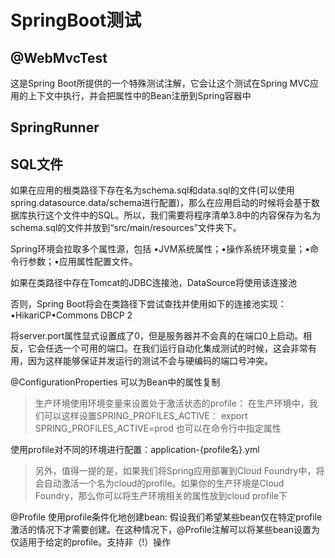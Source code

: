 # SpringBoot测试

## @WebMvcTest

这是Spring Boot所提供的一个特殊测试注解，它会让这个测试在Spring MVC应用的上下文中执行，并会把属性中的Bean注册到Spring容器中

## SpringRunner

## SQL文件

如果在应用的根类路径下存在名为schema.sql和data.sql的文件(可以使用spring.datasource.data/schema进行配置)，那么在应用启动的时候将会基于数据库执行这个文件中的SQL。所以，我们需要将程序清单3.8中的内容保存为名为schema.sql的文件并放到“src/main/resources”文件夹下。

Spring环境会拉取多个属性源，包括
•JVM系统属性；•操作系统环境变量；•命令行参数；•应用属性配置文件。

如果在类路径中存在Tomcat的JDBC连接池，DataSource将使用该连接池

否则，Spring Boot将会在类路径下尝试查找并使用如下的连接池实现：•HikariCP•Commons DBCP 2

将server.port属性显式设置成了0，但是服务器并不会真的在端口0上启动。相反，它会任选一个可用的端口。在我们运行自动化集成测试的时候，这会非常有用，因为这样能够保证并发运行的测试不会与硬编码的端口号冲突。

@ConfigurationProperties 可以为Bean中的属性复制

> 生产环境使用环境变量来设置处于激活状态的profile：
> 在生产环境中，我们可以这样设置SPRING_PROFILES_ACTIVE：
> export SPRING_PROFILES_ACTIVE=prod
> 也可以在命令行中指定属性

使用profile对不同的环境进行配置：application-{profile名}.yml

> 另外，值得一提的是，如果我们将Spring应用部署到Cloud Foundry中，将会自动激活一个名为cloud的profile。如果你的生产环境是Cloud Foundry，那么你可以将生产环境相关的属性放到cloud profile下

@Profile 使用profile条件化地创建bean: 假设我们希望某些bean仅在特定profile激活的情况下才需要创建。在这种情况下，@Profile注解可以将某些bean设置为仅适用于给定的profile。支持非（!）操作
